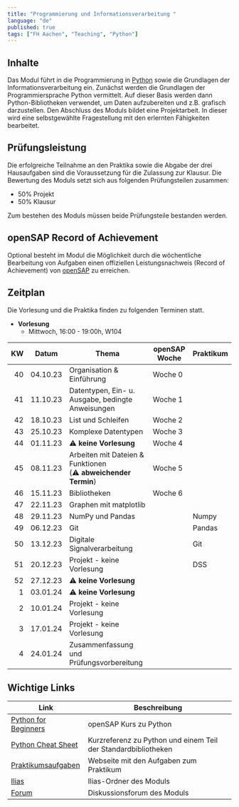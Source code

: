 ```yaml
---
title: "Programmierung und Informationsverarbeitung "
language: "de"
published: true
tags: ["FH Aachen", "Teaching", "Python"]
---
```


## Inhalte

Das Modul führt in die Programmierung in [Python](http://www.python.org)
sowie die Grundlagen der Informationsverarbeitung ein. Zunächst
werden die Grundlagen der Programmiersprache Python vermittelt.
Auf dieser Basis werden dann Python-Bibliotheken verwendet, um
Daten aufzubereiten und z.B. grafisch darzustellen. Den Abschluss
des Moduls bildet eine Projektarbeit. In dieser wird eine
selbstgewählte Fragestellung mit den erlernten Fähigkeiten bearbeitet.

## Prüfungsleistung

Die erfolgreiche Teilnahme an den Praktika sowie die Abgabe der drei
Hausaufgaben sind die Voraussetzung für die Zulassung zur Klausur. Die
Bewertung des Moduls setzt sich aus folgenden Prüfungsteilen zusammen:

- 50% Projekt
- 50% Klausur

Zum bestehen des Moduls müssen beide Prüfungsteile bestanden werden.

## openSAP Record of Achievement

Optional besteht im Modul die Möglichkeit durch die wöchentliche Bearbeitung von Aufgaben
einen offiziellen Leistungsnachweis (Record of Achievement) von [openSAP](https://open.sap.com) zu erreichen.

## Zeitplan

Die Vorlesung und die Praktika finden zu folgenden Terminen statt.

- **Vorlesung**
  - Mittwoch, 16:00 - 19:00h, W104

|  KW | Datum    | Thema                                                                | openSAP Woche | Praktikum |
| --: | -------- | -------------------------------------------------------------------- | ------------- | --------- |
|  40 | 04.10.23 | Organisation & Einführung                                            | Woche 0       |           |
|  41 | 11.10.23 | Datentypen, Ein- u. Ausgabe, bedingte Anweisungen                    | Woche 1       |           |
|  42 | 18.10.23 | List und Schleifen                                                   | Woche 2       |           |
|  43 | 25.10.23 | Komplexe Datentypen                                                  | Woche 3       |           |
|  44 | 01.11.23 | ⚠️ **keine Vorlesung**                                               | Woche 4       |           |
|  45 | 08.11.23 | Arbeiten mit Dateien & Funktionen <br/> (⚠️ **abweichender Termin**) | Woche 5       |
|  46 | 15.11.23 | Bibliotheken                                                         | Woche 6       |           |
|  47 | 22.11.23 | Graphen mit matplotlib                                               |               |           |
|  48 | 29.11.23 | NumPy und Pandas                                                     |               | Numpy     |
|  49 | 06.12.23 | Git                                                                  |               | Pandas    |
|  50 | 13.12.23 | Digitale Signalverarbeitung                                          |               | Git       |
|  51 | 20.12.23 | Projekt - keine Vorlesung                                            |               | DSS       |
|  52 | 27.12.23 | ⚠️ **keine Vorlesung**                                               |               |           |
|   1 | 03.01.24 | ⚠️ **keine Vorlesung**                                               |               |           |
|   2 | 10.01.24 | Projekt - keine Vorlesung                                            |               |           |
|   3 | 17.01.24 | Projekt - keine Vorlesung                                            |               |           |
|   4 | 24.01.24 | Zusammenfassung und Prüfungsvorbereitung                             |               |           |

## Wichtige Links

| Link                                                                 | Beschreibung                                                   |
| -------------------------------------------------------------------- | -------------------------------------------------------------- |
| [Python for Beginners](https://open.sap.com/courses/python1)         | openSAP Kurs zu Python                                         |
| [Python Cheat Sheet](https://www.pythoncheatsheet.org/)              | Kurzreferenz zu Python und einem Teil der Standardbibliotheken |
| [Praktikumsaufgaben](http://wirtschaftsinformatik.fh-aachen.de/IT1/) | Webseite mit den Aufgaben zum Praktikum                        |
| [Ilias]()                                                            | Ilias-Ordner des Moduls                                        |
| [Forum](https://forum.drumm.sh)                                      | Diskussionsforum des Moduls                                    |
